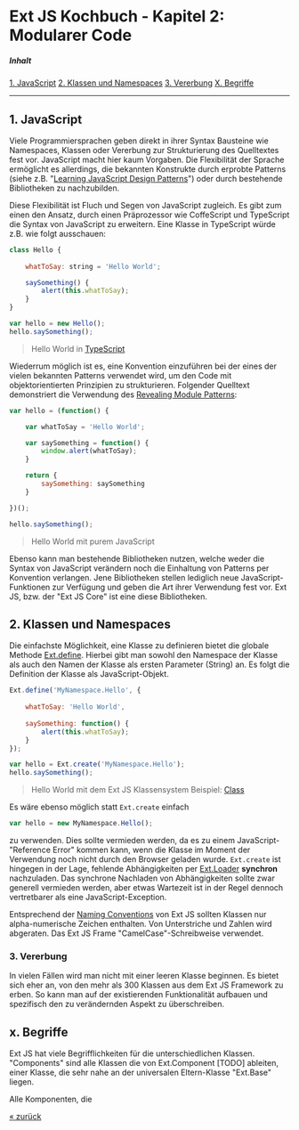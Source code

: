 # Ext JS Kochbuch - Kapitel 2: Modularer Code

<a name="toc"></a>
##### Inhalt  
[1. JavaScript](#js)
[2. Klassen und Namespaces](#class) 
[3. Vererbung](#inheritence)
[X. Begriffe](#begriffe)

<hr>

<a name="js"></a>
## 1. JavaScript

Viele Programmiersprachen geben direkt in ihrer Syntax Bausteine wie Namespaces, Klassen oder Vererbung zur Strukturierung des Quelltextes fest vor. JavaScript macht hier kaum Vorgaben. Die Flexibilität der Sprache ermöglicht es allerdings, die bekannten Konstrukte durch erprobte Patterns (siehe z.B. "[Learning JavaScript Design Patterns](http://addyosmani.com/resources/essentialjsdesignpatterns/book/)") oder durch bestehende Bibliotheken zu nachzubilden.

Diese Flexibilität ist Fluch und Segen von JavaScript zugleich. Es gibt zum einen den Ansatz, durch einen Präprozessor wie CoffeScript und TypeScript die Syntax von JavaScript zu erweitern. Eine Klasse in TypeScript würde z.B. wie folgt ausschauen:

```javascript
class Hello {
    
    whatToSay: string = 'Hello World';

    saySomething() {
        alert(this.whatToSay);
    }
}

var hello = new Hello();
hello.saySomething();
```
> Hello World in [TypeScript](http://www.typescriptlang.org/Playground/)

Wiederrum möglich ist es, eine Konvention einzuführen bei der eines der vielen bekannten Patterns verwendet wird, um den Code mit objektorientierten Prinzipien zu strukturieren. Folgender Quelltext demonstriert die Verwendung des [Revealing Module Patterns](http://addyosmani.com/resources/essentialjsdesignpatterns/book/#revealingmodulepatternjavascript):

```javascript
var hello = (function() {

	var whatToSay = 'Hello World';

	var saySomething = function() {
		window.alert(whatToSay);
	}

	return {
		saySomething: saySomething
	}

})();

hello.saySomething();
```
> Hello World mit purem JavaScript
  
Ebenso kann man bestehende Bibliotheken nutzen, welche weder die Syntax von JavaScript verändern noch die Einhaltung von Patterns per Konvention verlangen. Jene Bibliotheken stellen lediglich neue JavaScript-Funktionen zur Verfügung und geben die Art ihrer Verwendung fest vor. Ext JS, bzw. der "Ext JS Core" ist eine diese Bibliotheken.

<!--
Der Ext JS Core deckt eine großen Funktionsumfang ab. Dies hat den Vorteil, dass alle Bausteine gut zueinander passen. Jedoch wird damit auch die Möglichkeit eingeschränkt, sich aus vielen spezialisierten Bibliotheken (z.B. AMD-Module mit require.js oder MVVM mit Knockout) d
-->

<a name="class"></a>
## 2. Klassen und Namespaces

Die einfachste Möglichkeit, eine Klasse zu definieren bietet die globale Methode [Ext.define](../extjs/docs/index.html#!/api/Ext-method-define). Hierbei gibt man sowohl den Namespace der Klasse als auch den Namen der Klasse als ersten Parameter (String) an. Es folgt die Definition der Klasse als JavaScript-Objekt.

```javascript
Ext.define('MyNamespace.Hello', {
	
	whatToSay: 'Hello World',
	
	saySomething: function() {
 		alert(this.whatToSay);
	}
});

var hello = Ext.create('MyNamespace.Hello'); 
hello.saySomething();

```
> Hello World mit dem Ext JS Klassensystem
> Beispiel: [Class](http://localhost:7777/Kapitel2/Class)

Es wäre ebenso möglich statt `Ext.create` einfach

```javascript
var hello = new MyNamespace.Hello(); 
```
zu verwenden. Dies sollte vermieden werden, da es zu einem JavaScript-"Reference Error" kommen kann, wenn die Klasse im Moment der Verwendung noch nicht durch den Browser geladen wurde. `Ext.create` ist hingegen in der Lage, fehlende Abhängigkeiten per [Ext.Loader](../extjs/docs/index.html#!/api/Ext.Loader) **synchron** nachzuladen. Das synchrone Nachladen von Abhängigkeiten sollte zwar generell vermieden werden, aber etwas Wartezeit ist in der Regel dennoch vertretbarer als eine JavaScript-Exception.  

Entsprechend der [Naming Conventions](../extjs/docs/index.html#!/guide/class_system) von Ext JS sollten Klassen nur alpha-numerische Zeichen enthalten. Von Unterstriche und Zahlen wird abgeraten. Das Ext JS Frame "CamelCase"-Schreibweise verwendet.

<a name="inheritence"></a>
### 3. Vererbung

In vielen Fällen wird man nicht mit einer leeren Klasse beginnen. Es bietet sich eher an, von den mehr als 300 Klassen aus dem Ext JS Framework zu erben. So kann man auf der existierenden Funktionalität aufbauen und spezifisch den zu verändernden Aspekt zu überschreiben.



<a name="begriffe"></a>
## x. Begriffe

Ext JS hat viele Begrifflichkeiten für die unterschiedlichen Klassen.  
"Components" sind alle Klassen die von Ext.Component [TODO] ableiten, einer Klasse, die sehr nahe an der universalen Eltern-Klasse "Ext.Base" liegen.

Alle Komponenten, die  

[&laquo; zurück](index.html)